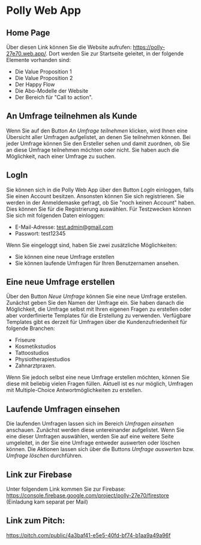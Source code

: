 # Polly Web App

## Home Page
Über diesen Link können Sie die Website aufrufen: https://polly-27e70.web.app/. Dort werden Sie zur Startseite geleitet, in der folgende Elemente vorhanden sind:
  - Die Value Proposition 1
  - Die Value Proposition 2
  - Der Happy Flow
  - Die Abo-Modelle der Website
  - Der Bereich für "Call to action".
  
## An Umfrage teilnehmen als Kunde  
Wenn Sie auf den Button *An Umfrage teilnehmen* klicken, wird Ihnen eine Übersicht aller Umfragen aufgelistet, an denen Sie teilnehmen können. Bei jeder Umfrage können Sie den Ersteller sehen und damit zuordnen, ob Sie an diese Umfrage teilnehmen möchten oder nicht. Sie haben auch die Möglichkeit, nach einer Umfrage zu suchen.

## LogIn
Sie können sich in die Polly Web App über den Button *LogIn* einloggen, falls Sie einen Account besitzen. Ansonsten können Sie sich registrieren. Sie werden in der Anmeldemaske gefragt, ob Sie "noch keinen Account" haben. Dies können Sie für die Registrierung auswählen. Für Testzwecken können Sie sich mit folgenden Daten einloggen:
  - E-Mail-Adresse: test.admin@gmail.com
  - Passwort: test12345
 
Wenn Sie eingeloggt sind, haben Sie zwei zusätzliche Möglichkeiten:
  - Sie können eine neue Umfrage erstellen
  - Sie können laufende Umfragen für Ihren Benutzernamen ansehen.

## Eine neue Umfrage erstellen
Über den Button *Neue Umfrage* können Sie eine neue Umfrage erstellen. Zunächst geben Sie den Namen der Umfrage ein. Sie haben danach die Möglichkeit, die Umfrage selbst mit Ihren eigenen Fragen zu erstellen oder aber vorderfinierte Templates für die Erstellung zu verwenden. Verfügbare Templates gibt es derzeit für Umfragen über die Kundenzufriedenheit für folgende Branchen:
  - Friseure
  - Kosmetikstudios
  - Tattoostudios
  - Physiotherapiestudios
  - Zahnarztpraxen.

Wenn Sie jedoch selbst eine neue Umfrage erstellen möchten, können Sie diese mit beliebig vielen Fragen füllen. Aktuell ist es nur möglich, Umfragen mit Multiple-Choice Antwortmöglichkeiten zu erstellen.

## Laufende Umfragen einsehen
Die laufenden Umfragen lassen sich im Bereich *Umfragen einsehen* anschauen. Zunächst werden diese untereinander aufgelistet. Wenn Sie eine dieser Umfragen auswählen, werden Sie auf eine weitere Seite umgeleitet, in der Sie eine Umfrage entweder auswerten oder löschen können. Die Aktionen lassen sich über die Buttons *Umfrage auswerten* bzw. *Umfrage löschen* durchführen.

## Link zur Firebase
Unter folgendem Link kommen Sie zur Firebase: https://console.firebase.google.com/project/polly-27e70/firestore (Einladung kam separat per Mail)

## Link zum Pitch:
https://pitch.com/public/4a3baf41-e5e5-40fd-bf74-b1aa9a49a96f
